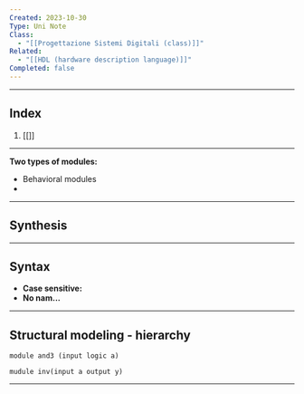 ```yaml
---
Created: 2023-10-30
Type: Uni Note
Class:
  - "[[Progettazione Sistemi Digitali (class)]]"
Related:
  - "[[HDL (hardware description language)]]"
Completed: false
---
```

---
## Index
1. [[]]

---
**Two types of modules:**
- Behavioral modules
- 

---
## Synthesis


---
## Syntax
- **Case sensitive:**
- **No nam...**

---
## Structural modeling - hierarchy
``` verylog
module and3 (input logic a)

mudule inv(input a output y)

```
---